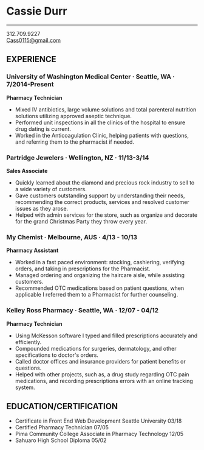 # Cassie Durr
-------------
312.709.9227 </br>
Cass0115@gmail.com

## EXPERIENCE

### University of Washington Medical Center · Seattle, WA · 7/2014-Present

**Pharmacy Technician**


* Mixed IV antibiotics, large volume solutions and total parenteral nutrition solutions
utilizing approved aseptic technique.
* Performed unit inspections in all the clinics of the hospital to ensure drug dating is current.
* Worked in the Anticoagulation Clinic, helping patients with questions, and referring them to the pharmacist if needed.


### Partridge Jewelers · Wellington, NZ · 11/13-3/14

**Sales Associate**


- Quickly learned about the diamond and precious rock industry to sell to a wide variety of customers.
- Gave customers outstanding support by understanding their needs, recommending the correct products, 
services and resolved customer issues as they arose.
- Helped with admin services for the store, such as organize and decorate for the grand Christmas Party they
throw every year.


### My Chemist · Melbourne, AUS · 4/13 - 10/13

**Pharmacy Assistant**


- Worked in a fast paced environment: stocking, cashiering, verifying orders, and taking 
in prescriptions for the Pharmacist.
- Managed ordering and organizing the haircare aisle, while assisting customers.
- Recommended OTC medications based on patient questions, when applicable I referred them 
to a Pharmacist for further counseling.


### Kelley Ross Pharmacy · Seattle, WA · 12/07 - 04/12

**Pharmacy Technician**


- Using McKesson software I typed and filled prescriptions accurately and efficiently.
- Compounded medications for surgeries, dermatology, and other specifications to doctor's orders.
- Called doctor offices and insurance providers for patient benefits or questions.
- Helped with other projects, such as, a drug study regarding OTC pain medications, 
and recording prescriptions errors with an online tracking system.

## EDUCATION/CERTIFICATION

- Certificate in Front End Web Development Seattle University 03/18
- Certified Pharmacy Technician 07/05 
- Pima Community College Associate in Pharmacy Technology 12/05 
- Sahuaro High School Diploma 05/02 
